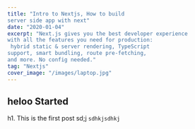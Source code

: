 ```yaml
---
title: "Intro to Nextjs, How to build 
server side app with next"
date: "2020-01-04"
excerpt: "Next.js gives you the best developer experience 
with all the features you need for production:
 hybrid static & server rendering, TypeScript 
support, smart bundling, route pre-fetching,
and more. No config needed."
tag: "Nextjs"
cover_image: "/images/laptop.jpg"
---
```


## heloo Started

h1. This is the first post
sd;j
`sdhkjsdhkj`

